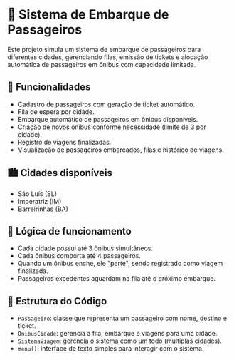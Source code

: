 # 🚌 Sistema de Embarque de Passageiros

Este projeto simula um sistema de embarque de passageiros para diferentes cidades, gerenciando filas, emissão de tickets e alocação automática de passageiros em ônibus com capacidade limitada.

## 🚀 Funcionalidades

- Cadastro de passageiros com geração de ticket automático.
- Fila de espera por cidade.
- Embarque automático de passageiros em ônibus disponíveis.
- Criação de novos ônibus conforme necessidade (limite de 3 por cidade).
- Registro de viagens finalizadas.
- Visualização de passageiros embarcados, filas e histórico de viagens.

## 🏙️ Cidades disponíveis

- São Luís (SL)
- Imperatriz (IM)
- Barreirinhas (BA)

## 🧠 Lógica de funcionamento

- Cada cidade possui até 3 ônibus simultâneos.
- Cada ônibus comporta até 4 passageiros.
- Quando um ônibus enche, ele "parte", sendo registrado como viagem finalizada.
- Passageiros excedentes aguardam na fila até o próximo embarque.

## 📁 Estrutura do Código

- `Passageiro`: classe que representa um passageiro com nome, destino e ticket.
- `OnibusCidade`: gerencia a fila, embarque e viagens para uma cidade.
- `SistemaViagem`: gerencia o sistema como um todo (múltiplas cidades).
- `menu()`: interface de texto simples para interagir com o sistema.
